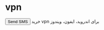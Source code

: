 # vpn
<button type="submit" name="send_sms" class="button-primary">Send SMS</button>
خرید vpn برای اندروید، ایفون، ویندوز
